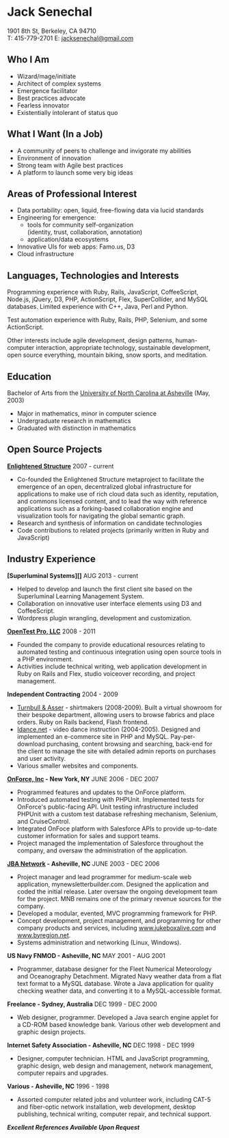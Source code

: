 Jack Senechal
=============

1901 8th St, Berkeley, CA 94710  
T: 415-779-2701 E: <jacksenechal@gmail.com>

Who I Am
--------

- Wizard/mage/initiate
- Architect of complex systems
- Emergence facilitator
- Best practices advocate
- Fearless innovator
- Existentially intolerant of status quo

What I Want (In a Job)
----------------------

- A community of peers to challenge and invigorate my abilities
- Environment of innovation
- Strong team with Agile best practices
- A platform to launch some very big ideas

Areas of Professional Interest
------------------------------

- Data portability: open, liquid, free-flowing data via lucid standards
- Engineering for emergence:
  - tools for community self-organization  
    (identity, trust, collaboration, annotation)
  - application/data ecosystems
- Innovative UIs for web apps: Famo.us, D3
- Cloud infrastructure

Languages, Technologies and Interests
-------------------------------------

Programming experience with Ruby, Rails, JavaScript, CoffeeScript, Node.js,
jQuery, D3, PHP, ActionScript, Flex, SuperCollider, and MySQL databases. Limited
experience with C++, Java, Perl and Python.

Test automation experience with Ruby, Rails, PHP, Selenium, and some
ActionScript.

Other interests include agile development, design patterns, human-computer
interaction, appropriate technology, sustainable development, open source
everything, mountain biking, snow sports, and meditation.

Education
---------

Bachelor of Arts from the [University of North Carolina at Asheville][]
(May, 2003)

-   Major in mathematics, minor in computer science
-   Undergraduate research in mathematics
-   Graduated with distinction in mathematics

Open Source Projects
--------------------

**[Enlightened Structure][]** 2007 - current

-   Co-founded the Enlightened Structure metaproject to facilitate the emergence
    of an open, decentralized global infrastructure for applications to make use
    of rich cloud data such as identity, reputation, and commons licensed
    content, and to lead the way with reference applications such as a
    forking-based collaboration engine and visualization tools for navigating
    the global semantic graph.
-   Research and synthesis of information on candidate technologies
-   Code contributions to related projects (primarily written in Ruby and
    JavaScript)


Industry Experience
-------------------

**[Superluminal Systems][]** AUG 2013 - current

-   Helped to develop and launch the first client site based on the Superluminal
    Learning Management System.
-   Collaboration on innovative user interface elements using D3 and
    CoffeeScript.
-   Wordpress plugin wrangling, development and customization.

**[OpenTest Pro, LLC][]** 2008 - 2011

-   Founded the company to provide educational resources relating to automated
    testing and continuous integration using open source tools in a PHP
    environment.
-   Activities include technical writing, web application development in Ruby on
    Rails and Flex, studio voiceover recording, and project management.

**Independent Contracting** 2004 - 2009

-   [Turnbull & Asser][] - shirtmakers (2008-2009). Built a virtual showroom for
    their bespoke department, allowing users to browse fabrics and place orders.
    Ruby on Rails backend, Flash frontend.
-   [Idance.net][] - video dance instruction (2004-2005). Designed and
    implemented an e-commerce site in PHP and MySQL. Pay-per-download
    purchasing, content browsing and searching, back-end for the client to
    manage the site with detailed admin reports on purchases and user activity.
-   Various smaller websites and components.

**[OnForce, Inc][] - New York, NY** JUNE 2006 - DEC 2007

-   Programmed features and updates to the OnForce platform.
-   Introduced automated testing with PHPUnit. Implemented tests for OnForce's
    public-facing API. Unit testing infrastructure included PHPUnit with a
    custom test database refreshing mechanism, Selenium, and CruiseControl.
-   Integrated OnFoce platform with Salesforce APIs to provide up-to-date
    customer information for sales and support teams.
-   Project managed the implementation of Salesforce throughout the company, and
    oversaw the administration of the application.

**[JBA Network][] - Asheville, NC** JUNE 2003 - DEC 2006

-   Project manager and lead programmer for medium-scale web application,
    mynewsletterbuilder.com. Designed the application and coded the initial
    release. Later oversaw the ongoing development team for the project. MNB
    remains one of the primary revenue sources for the company.
-   Developed a modular, evented, MVC programming framework for PHP.
-   Concept development, project management, and programming for other company
    products and services, including www.jukeboxalive.com and www.byregion.net.
-   Systems administration and networking (Linux, Windows).

**US Navy FNMOD - Asheville, NC** MAY 2001 - AUG 2001

-   Programmer, database designer for the Fleet Numerical Meteorology and
    Oceanography Detachment. Migrated Navy weather data from a flat text format
    to a MySQL database. Wrote a Java application for quality checking weather
    data, and converting it to a MySQL-accessible format.

**Freelance - Sydney, Australia** DEC 1999 - DEC 2000

-   Web designer, programmer. Developed a Java search engine applet for a CD-ROM
    based knowledge bank. Various other web development and graphic design
    projects.

**Internet Safety Association - Asheville, NC** DEC 1998 - DEC 1999

-   Designer, computer technician. HTML and JavaScript programming, graphic
    design, web design and management, network management, computer repairs and
    upgrades.

**Various - Asheville, NC** 1996 - 1998

-   Assorted computer related jobs and volunteer work, including CAT-5 and
    fiber-optic network installation, web development, desktop publishing,
    technical writing, computer repair, and technical support.

***Excellent References Available Upon Request***

[University of North Carolina at Asheville]: http://unca.edu
[Enlightened Structure]: http://enlightenedstructure.org
[OpenTest Pro, LLC]: http://opentestpro.com
[Turnbull & Asser]: http://turnbullandasser.com
[Idance.net]: http://idance.net
[OnForce, Inc]: http://onforce.com
[JBA Network]: http://jbanetwork.com

